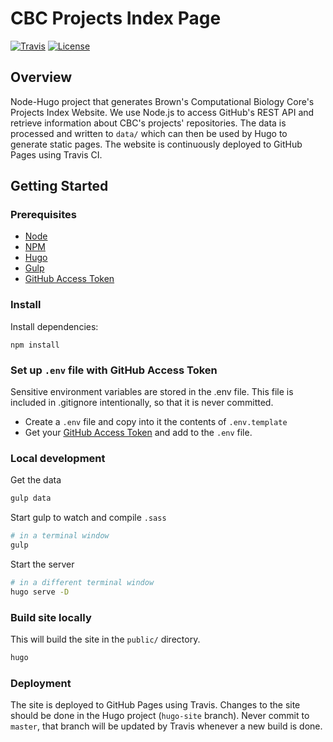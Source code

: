 # CBC Projects Index Page


[![Travis](https://img.shields.io/travis/compbiocore/projects-index-page.svg?style=flat-square)](https://travis-ci.org/compbiocore/projects-index-page)
[![License](https://img.shields.io/badge/license-MIT-orange.svg?style=flat-square)](LINK)

## Overview
Node-Hugo project that generates Brown's Computational Biology Core's Projects Index Website.
We use Node.js to access GitHub's REST API and retrieve information about CBC's projects' repositories. The data is processed and written to `data/` which can then be used by Hugo to generate static pages.
The website is continuously deployed to GitHub Pages using Travis CI.

## Getting Started

### Prerequisites

- [Node](https://nodejs.org)
- [NPM](https://www.npmjs.org)
- [Hugo](https://gohugo.io)
- [Gulp](https://gulpjs.com)
- [GitHub Access Token](https://help.github.com/articles/creating-a-personal-access-token-for-the-command-line/)


### Install
Install dependencies:
```
npm install
```

### Set up `.env` file with GitHub Access Token
Sensitive environment variables are stored in the .env file. This file is included in .gitignore intentionally, so that it is never committed.
- Create a `.env` file and copy into it the contents of `.env.template`
- Get your [GitHub Access Token](https://help.github.com/articles/creating-a-personal-access-token-for-the-command-line/) and add to the `.env` file.

### Local development
Get the data
```bash
gulp data
```
Start gulp to watch and compile `.sass`
```bash
# in a terminal window
gulp
```
Start the server
```bash
# in a different terminal window
hugo serve -D
```

### Build site locally
This will build the site in the `public/` directory.
```bash
hugo
```

### Deployment
The site is deployed to GitHub Pages using Travis. Changes to the site should be done in the Hugo project (`hugo-site` branch). Never commit to `master`, that branch will be updated by Travis whenever a new build is done.
